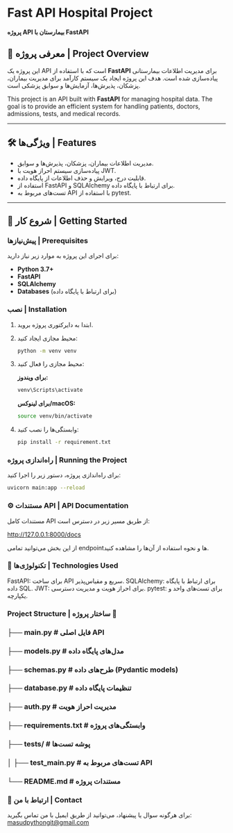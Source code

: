 # Fast API Hospital Project

**پروژه API بیمارستان با FastAPI**

## 📜 معرفی پروژه | Project Overview

این پروژه یک API است که با استفاده از **FastAPI** برای مدیریت اطلاعات بیمارستانی پیاده‌سازی شده است. هدف این پروژه ایجاد یک سیستم کارآمد برای مدیریت بیماران، پزشکان، پذیرش‌ها، آزمایش‌ها و سوابق پزشکی است.

This project is an API built with **FastAPI** for managing hospital data. The goal is to provide an efficient system for handling patients, doctors, admissions, tests, and medical records.

---

## 🛠 ویژگی‌ها | Features

- مدیریت اطلاعات بیماران، پزشکان، پذیرش‌ها و سوابق.
- پیاده‌سازی سیستم احراز هویت با JWT.
- قابلیت درج، ویرایش و حذف اطلاعات از پایگاه داده.
- استفاده از FastAPI و SQLAlchemy برای ارتباط با پایگاه داده.
- تست‌های مربوط به API با استفاده از pytest.

---

## 🚀 شروع کار | Getting Started

### پیش‌نیازها | Prerequisites

برای اجرای این پروژه به موارد زیر نیاز دارید:

- **Python 3.7+**
- **FastAPI**
- **SQLAlchemy**
- **Databases** (برای ارتباط با پایگاه داده)

### نصب | Installation

1. ابتدا به دایرکتوری پروژه بروید.
2. محیط مجازی ایجاد کنید:

    ```bash
    python -m venv venv
    ```

3. محیط مجازی را فعال کنید:

    **برای ویندوز:**

    ```bash
    venv\Scripts\activate
    ```

    **برای لینوکس/macOS:**

    ```bash
    source venv/bin/activate
    ```

4. وابستگی‌ها را نصب کنید:

    ```bash
    pip install -r requirement.txt
    ```


### راه‌اندازی پروژه | Running the Project

برای راه‌اندازی پروژه، دستور زیر را اجرا کنید:

```bash
uvicorn main:app --reload
```
### ⚙️ مستندات API | API Documentation
مستندات کامل API از طریق مسیر زیر در دسترس است:

http://127.0.0.1:8000/docs

از این بخش می‌توانید تمامی endpoint‌ها و نحوه استفاده از آن‌ها را مشاهده کنید.

### 🔧 تکنولوژی‌ها | Technologies Used 

FastAPI: برای ساخت API سریع و مقیاس‌پذیر.
SQLAlchemy: برای ارتباط با پایگاه داده SQL.
JWT: برای احراز هویت و مدیریت دسترسی.
pytest: برای تست‌های واحد و یکپارچه.



### Project Structure | ساختار پروژه 📂
### ├── main.py              #  فایل اصلی API
### ├── models.py            #  مدل‌های پایگاه داده
### ├── schemas.py           #  طرح‌های داده (Pydantic models)
### ├── database.py          #  تنظیمات پایگاه داده
### ├── auth.py              #  مدیریت احراز هویت
### ├── requirements.txt     #  وابستگی‌های پروژه
### ├── tests/               # پوشه تست‌ها
### │   ├── test_main.py     #  تست‌های مربوط به API
### └── README.md            #  مستندات پروژه




### 📧 ارتباط با من | Contact
برای هرگونه سوال یا پیشنهاد، می‌توانید از طریق ایمیل با من تماس بگیرید: masudpythongit@gmail.com
